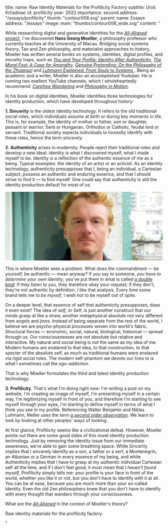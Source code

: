 title:
    name: Raw Identity Materials for the Profilicity Factory 
    subtitle: Uroš Krčadinac
id: profilicity
year: 2022
importance: second
address: "/essays/profilicity"
thumb: "contour008.svg"
parent:
    name: Essays
    address: "/essays"
image:
    main: "thumbs/contour008_wide.svg"
content: "<p class='regular'>While researching digital and generative identities for the <a href='/all-aligned' target='_blank'><em>All-Aligned</em> project</a>, I've discovered <strong>Hans Georg Moeller</strong>, a philosophy professor who currently teaches at the University of Macau. Bridging social systems theory, Tao and Zen philosophy, and materialist approaches to history, Moeller has written several books on systems, identities, digital profiles, and morality traps, such as <em><a href='http://cup.columbia.edu/book/you-and-your-profile/9780231196017' target='_blank'>You and Your Profile: Identity After Authenticity</a></em>, <em><a href='http://cup.columbia.edu/book/the-moral-fool/9780231145084' target='_blank'>The Moral Fool: A Case for Amorality</a></em>, <em><a href='http://cup.columbia.edu/book/genuine-pretending/9780231183994' target='_blank'>Genuine Pretending: On the Philosophy of the Zhuangzi</a></em> and <em><a href='https://www.amazon.com/Luhmann-Explained-Souls-Systems-Ideas/dp/0812695984' target='_blank'>Luhmann Explained: From Souls to Systems </a></em>. Being an academic and a writer, Moeller is also an accomplished Youtuber. He is running two exellent YouTube channels, which I wholeheartedly recommend: <em><a href='https://www.youtube.com/@carefreewandering' target='_blank'>Carefree Wandering</a></em> and <em><a href='https://www.youtube.com/@philosophyinmotion' target='_blank'>Philosophy in Motion</a></em>.</p>
<p class='regular'>In his book on digital identities, Moeller identifies three technologies for identity production, which have developed throughout history:</p>
<p class='regular'><strong>1. Sincerity</strong> is the oldest identity technology. It refers to the old traditional social roles, which individuals assume at birth or during key moments in life. This is, for example, the identity of mother or father, son or daughter, peasant or warrior, Serb or Hungarian, Orthodox or Catholic, feudal lord or servant. Traditional society expects individuals to honestly identify with these roles, hence the term <em>sincerety</em>.</p>
<p class='regular'><strong>2. Authenticity</strong> arises in modernity. People reject their traditional roles and develop a new ideal: identity is what I discovered myself, what I made myself to be. Identity is a reflection of the authentic essence of me as a being. Typical examples: the identity of an artist or an activist. As an identity technology, authenticity presupposes that I, being an individual, a Cartesian subject, possess an authentic and enduring essence, and that I should strive to find it — to find myself. One could say that authenticity is still the identity production default for most of us.</p>
<div class='img-container'>
    <img src='/static/space/svesvrstani/media/meler.jpg'>
</div>
<p class='regular'>This is where Moeller sees a problem. What does the commandment — be yourself, be authentic — mean anyway? If you say to someone, <em>you have to determine your own identity</em>, you've put them in what is called <a href='https://www.youtube.com/watch?v=Cu1lnTQM0Gw' target='_blank'><em>a double bind</em></a>: if they listen to you, they therefore obey your request; if they don't, they're not authentic by definition. I like that analysis. Every time some brand tells me to <em>be myself</em>, I wish not to be myself out of spite.</p>
<p class='regular'>On a deeper level, that essence of self that authenticity presupposes, does it even exist? The idea of <em>self</em>, or Self, is just another construct that our minds grasp at like a straw, another metaphysical absolute not very different from angels and jinns. Instead of being separate from the rest of the world, I believe we are psycho-physical processes woven into world's fabric. Structural forces — economic, social, natural, biological, historical — spread through us. Our consciousnesses are not absolute but relative and interactive. My natural and social being is not the same as my idea of me. Modern humans are enslaved to that idea, to that construction, to that specter of the absolute self, as much as traditional humans were enslaved via rigid social roles. The modern self-phantom we devote our lives to is what I sometimes call the <em>ego-addiction</em>.</p>
<p class='regular'>That is why Moeller formulates the third and latest identity production technology:</p>
<p class='regular'><strong>3. Profilicity</strong>. That's what I'm doing right now: I'm writing a post on my website, I'm creating an image of myself, I'm presenting myself in a certain way, I'm legitimizing myself in front of you, and therefore I'm starting to see myself through your eyes, I'm starting to define myself in terms of what I think you see in my profile. Referencing Walter Benjamin and Niklas Luhmann, Meller uses the term <a href='https://www.youtube.com/watch?v=6cSkb1KppNc' target='_blank'><em>a second order observation</em></a>. We learn to look by looking at other peoples' ways of looking.</p>
<p class='regular'>At first glance, Profilicity seems like a civilizational defeat. However, Moeller points out there are some good sides of this novel identity production technology. Just by removing the identity issue from our immediate awareness, we're able to gain some breathing space. While Sincerity implies that I sincerely identify as a son, a father or a serf, a Montenegrin, an Albanian or a German in every essence of my being, and while Authenticity implies that I have to grasp at my authentic individual Cartesian self all the time, and if I don't feel good, it must mean that I <em>haven't found myself</em>, Profilicity simply tells me: your profile is your face in front of the world, whether you like it or not, but you don't have to identify with it at all. You can be at ease, because you are much more than your so-called identity. Even the old Zen philosophers knew that you don't have to identify with every thought that wanders through your consciousness.</p>
<p class='regular'>What are the <a href='/all-aligned' target='_blank'><em>All-Aligned</em></a> in the context of Moeller's theory?</p>
<p class='regular'>Raw identity materials for the profilicity factory.</p>"